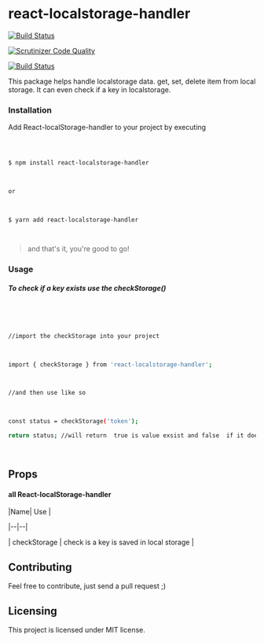 
# react-localstorage-handler

  

[![Build Status](https://travis-ci.com/just1and0/React-localStorage-handler.svg?branch=master)](https://travis-ci.com/just1and0/React-localStorage-handler)

[![Scrutinizer Code Quality](https://scrutinizer-ci.com/g/just1and0/React-localStorage-handler/badges/quality-score.png?b=master)](https://scrutinizer-ci.com/g/just1and0/React-localStorage-handler/?branch=master)

[![Build Status](https://scrutinizer-ci.com/g/just1and0/React-localStorage-handler/badges/build.png?b=master)](https://scrutinizer-ci.com/g/just1and0/React-localStorage-handler/build-status/master)

  

  

  

  

This package helps handle localstorage data. get, set, delete item from local storage. It can even check if a key in localstorage.

  

  

### Installation

  

  

Add React-localStorage-handler to your project by executing

  

  

```sh

  

$ npm install react-localstorage-handler

  

or

  

$ yarn add react-localstorage-handler

  

```

  

> and that's it, you're good to go!

  

### Usage

  

  

##### To check if a key exists use the *checkStorage()*

  

#

  

```sh

  

//import the checkStorage into your project

  

import { checkStorage } from 'react-localstorage-handler';

  

//and then use like so

  

const status = checkStorage('token');

return status; //will return  true is value exsist and false  if it doesn't

  

```

  

## Props

  

  

#### all React-localStorage-handler

  

|Name| Use |

|--|--|

| checkStorage | check is a key is saved in local storage |

  

## Contributing

  

Feel free to contribute, just send a pull request ;)

  

  

## Licensing

  

This project is licensed under MIT license.